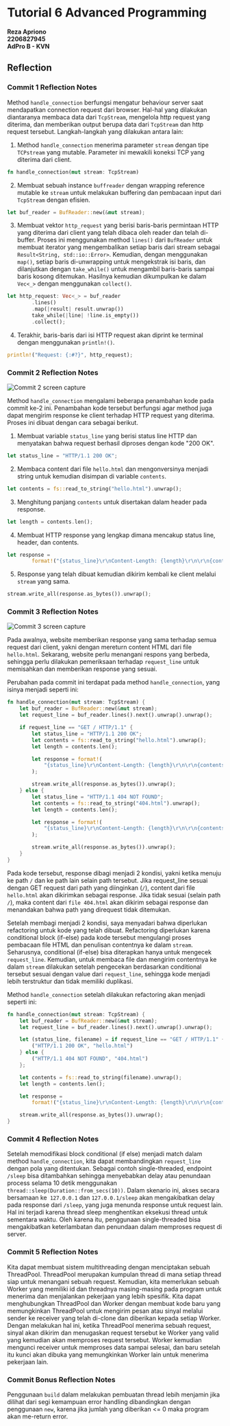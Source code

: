 # Tutorial 6 Advanced Programming
__Reza Apriono__ </br>
__2206827945__</br>
__AdPro B - KVN__</br>

## Reflection
### Commit 1 Reflection Notes
Method `handle_connection` berfungsi mengatur behaviour server saat mendapatkan connection request dari browser. Hal-hal yang dilakukan diantaranya membaca data dari `TcpStream`, mengelola http request yang diterima, dan memberikan output berupa data dari `TcpStream` dan http request tersebut. Langkah-langkah yang dilakukan antara lain:
1. Method `handle_connection` menerima parameter `stream` dengan tipe `TCPstream` yang mutable. Parameter ini mewakili koneksi TCP yang diterima dari client.
```rust
fn handle_connection(mut stream: TcpStream)
```

2. Membuat sebuah instance `buffreader` dengan wrapping reference mutable ke `stream` untuk melakukan buffering dan pembacaan input dari `TcpStream` dengan efisien.
```rust
let buf_reader = BufReader::new(&mut stream);
```

3. Membuat vektor `http_request` yang berisi baris-baris permintaan HTTP yang diterima dari client yang telah dibaca oleh reader dan telah di-buffer. Proses ini menggunakan method `lines()` dari `BufReader` untuk membuat iterator yang mengembalikan setiap baris dari stream sebagai `Result<String, std::io::Error>`. Kemudian, dengan menggunakan `map()`, setiap baris di-unwrapping untuk mengekstrak isi baris, dan dilanjutkan dengan `take_while()` untuk mengambil baris-baris sampai baris kosong ditemukan. Hasilnya kemudian dikumpulkan ke dalam `Vec<_>` dengan menggunakan `collect()`.
```rust
let http_request: Vec<_> = buf_reader 
        .lines() 
        .map(|result| result.unwrap())
        take_while(|line| !line.is_empty()) 
        .collect();
```

4. Terakhir, baris-baris dari isi HTTP request akan diprint ke terminal dengan menggunakan `println!()`.
```rust
println!("Request: {:#?}", http_request);
```

### Commit 2 Reflection Notes
![Commit 2 screen capture](/assets/images/commit2.png)

Method `handle_connection` mengalami beberapa penambahan kode pada commit ke-2 ini. Penambahan kode tersebut berfungsi agar method juga dapat mengirim response ke client terhadap HTTP request yang diterima. Proses ini dibuat dengan cara sebagai berikut.
1. Membuat variable `status_line` yang berisi status line HTTP dan menyatakan bahwa request berhasil diproses dengan kode "200 OK".
```rust
let status_line = "HTTP/1.1 200 OK";
```

2. Membaca content dari file `hello.html` dan mengonversinya menjadi string untuk kemudian disimpan di variable `contents`.
```rust
let contents = fs::read_to_string("hello.html").unwrap();
```

3. Menghitung panjang `contents` untuk disertakan dalam header pada response.
```rust
let length = contents.len();
```

4. Membuat HTTP response yang lengkap dimana mencakup status line, header, dan contents. 
```rust
let response =
        format!("{status_line}\r\nContent-Length: {length}\r\n\r\n{contents}");
```

5. Response yang telah dibuat kemudian dikirim kembali ke client melalui `stream` yang sama.
```rust
stream.write_all(response.as_bytes()).unwrap();
```

### Commit 3 Reflection Notes
![Commit 3 screen capture](/assets/images/commit3.png)

Pada awalnya, website memberikan response yang sama terhadap semua request dari client, yakni dengan mereturn content HTML dari file `hello.html`. Sekarang, website perlu menangani respons yang berbeda, sehingga perlu dilakukan pemeriksaan terhadap `request_line` untuk memisahkan dan memberikan response yang sesuai. 

Perubahan pada commit ini terdapat pada method `handle_connection`, yang isinya menjadi seperti ini:
```rust
fn handle_connection(mut stream: TcpStream) {
    let buf_reader = BufReader::new(&mut stream);
    let request_line = buf_reader.lines().next().unwrap().unwrap();

    if request_line == "GET / HTTP/1.1" {
        let status_line = "HTTP/1.1 200 OK";
        let contents = fs::read_to_string("hello.html").unwrap();
        let length = contents.len();

        let response = format!(
            "{status_line}\r\nContent-Length: {length}\r\n\r\n{contents}"
        );

        stream.write_all(response.as_bytes()).unwrap();
    } else {
        let status_line = "HTTP/1.1 404 NOT FOUND";
        let contents = fs::read_to_string("404.html").unwrap();
        let length = contents.len();

        let response = format!(
            "{status_line}\r\nContent-Length: {length}\r\n\r\n{contents}"
        );

        stream.write_all(response.as_bytes()).unwrap();
    }
}
```

Pada kode tersebut, response dibagi menjadi 2 kondisi, yakni ketika menuju ke path `/` dan ke path lain selain path tersebut. Jika request_line sesuai dengan GET request dari path yang diinginkan (`/`), content dari file `hello.html` akan dikirimkan sebagai response. Jika tidak sesuai (selain path `/`), maka content dari `file 404.html` akan dikirim sebagai response dan menandakan bahwa path yang direquest tidak ditemukan.

Setelah membagi menjadi 2 kondisi, saya menyadari bahwa diperlukan refactoring untuk kode yang telah dibuat. Refactoring diperlukan karena conditional block (if-else) pada kode tersebut mengulangi proses pembacaan file HTML dan penulisan contentnya ke dalam `stream`. Seharusnya, conditional (if-else) bisa diterapkan hanya untuk mengecek `request_line`. Kemudian, untuk membaca file dan mengirim contentnya ke dalam `stream` dilakukan setelah pengecekan berdasarkan conditional tersebut sesuai dengan value dari `request_line`, sehingga kode menjadi lebih terstruktur dan tidak memiliki duplikasi.

Method `handle_connection` setelah dilakukan refactoring akan menjadi seperti ini:
```rust
fn handle_connection(mut stream: TcpStream) {
    let buf_reader = BufReader::new(&mut stream);
    let request_line = buf_reader.lines().next().unwrap().unwrap();

    let (status_line, filename) = if request_line == "GET / HTTP/1.1" {
        ("HTTP/1.1 200 OK", "hello.html")
    } else {
        ("HTTP/1.1 404 NOT FOUND", "404.html")
    };

    let contents = fs::read_to_string(filename).unwrap();
    let length = contents.len();

    let response =
        format!("{status_line}\r\nContent-Length: {length}\r\n\r\n{contents}");

    stream.write_all(response.as_bytes()).unwrap();
}
```

### Commit 4 Reflection Notes
Setelah memodifikasi block conditional (if else) menjadi match dalam method `handle_connection`, kita dapat membandingkan `request_line` dengan pola yang ditentukan. Sebagai contoh single-threaded, endpoint `/sleep` bisa ditambahkan sehingga menyebabkan delay atau penundaan process selama 10 detik menggunakan `thread::sleep(Duration::from_secs(10))`. Dalam skenario ini, akses secara bersamaan ke` 127.0.0.1` dan `127.0.0.1/sleep` akan mengakibatkan delay pada response dari `/sleep`, yang juga menunda response untuk request lain. Hal ini terjadi karena thread sleep menghentikan eksekusi thread untuk sementara waktu. Oleh karena itu, penggunaan single-threaded bisa mengakibatkan keterlambatan dan penundaan dalam memproses request di server.

### Commit 5 Reflection Notes
Kita dapat membuat sistem multithreading dengan menciptakan sebuah ThreadPool. ThreadPool merupakan kumpulan thread di mana setiap thread siap untuk menangani sebuah request. Kemudian, kita memerlukan sebuah Worker yang memiliki id dan threadnya masing-masing pada program untuk menerima dan menjalankan pekerjaan yang lebih spesifik. Kita dapat menghubungkan ThreadPool dan Worker dengan membuat kode baru yang memungkinkan ThreadPool untuk mengirim pesan atau sinyal melalui sender ke receiver yang telah di-clone dan diberikan kepada setiap Worker. Dengan melakukan hal ini, ketika ThreadPool menerima sebuah request, sinyal akan dikirim dan menugaskan request tersebut ke Worker yang valid yang kemudian akan memproses request tersebut. Worker kemudian mengunci receiver untuk memproses data sampai selesai, dan baru setelah itu kunci akan dibuka yang memungkinkan Worker lain untuk menerima pekerjaan lain.

### Commit Bonus Reflection Notes
Penggunaan `build` dalam melakukan pembuatan thread lebih menjamin jika dilihat dari segi kemampuan error handling dibandingkan dengan penggunaan `new`, karena jika jumlah yang diberikan <= 0 maka program akan me-return error.